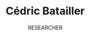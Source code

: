 ---
title: "Cédric Batailler"
subtitle: "RESEARCHER"

description: "Hi there, and welcome! I am a researcher and instructor in psychology and statistics. I studied psychology at Université Grenoble Alpes and this is where I learnt how to use numbers to better understand human behavior. When I am not coding or teaching, I’m usually enjoying the amazing outdoors which we have in the Alps, be it by biking, climbing, or hiking."

text_align_left: true

show_social_links: true

images: 
- img/hello.png
image_left: true

show_action_link: true
action_link: /blog/
action_label: "Let's go &rarr;"
action_type: text
---